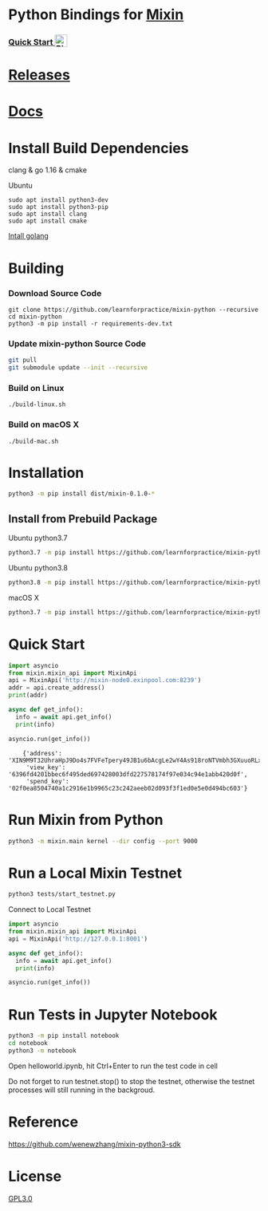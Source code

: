 # Python Bindings for [Mixin](https://github.com/mixinNetwork/mixin)
<h3>
  <a
    target="_blank"
    href="https://mybinder.org/v2/gh/learnforpractice/mixin-python/HEAD?filepath=notebook%2Fhelloworld.ipynb"
  >
    Quick Start
    <img alt="Binder" valign="bottom" height="25px"
    src="https://mybinder.org/badge_logo.svg"
    />
  </a>
</h3>

# [Releases](https://github.com/learnforpractice/mixin-python/releases/tag/v0.1)

# [Docs](https://learnforpractice.github.io/mixin-python/)

# Install Build Dependencies

clang & go 1.16 & cmake

Ubuntu
```
sudo apt install python3-dev
sudo apt install python3-pip
sudo apt install clang
sudo apt install cmake
```

[Intall golang](https://golang.org/doc/install)


# Building

### Download Source Code

```
git clone https://github.com/learnforpractice/mixin-python --recursive
cd mixin-python
python3 -m pip install -r requirements-dev.txt 
```

### Update mixin-python Source Code

```bash
git pull
git submodule update --init --recursive
```

### Build on Linux

```
./build-linux.sh
```

### Build on macOS X

```
./build-mac.sh
```

# Installation

```bash
python3 -m pip install dist/mixin-0.1.0-*
```

## Install from Prebuild Package

Ubuntu python3.7
```bash
python3.7 -m pip install https://github.com/learnforpractice/mixin-python/releases/download/v0.1/mixin-0.1.0-cp37-cp37m-linux_x86_64.whl
```

Ubuntu python3.8
```bash
python3.8 -m pip install https://github.com/learnforpractice/mixin-python/releases/download/v0.1/mixin-0.1.0-cp38-cp38-linux_x86_64.whl
```

macOS X
```bash
python3.7 -m pip install https://github.com/learnforpractice/mixin-python/releases/download/v0.1/mixin-0.1.0-cp37-cp37m-macosx_10_9_x86_64.whl
```

# Quick Start

```python
import asyncio
from mixin.mixin_api import MixinApi
api = MixinApi('http://mixin-node0.exinpool.com:8239')
addr = api.create_address()
print(addr)

async def get_info():
  info = await api.get_info()
  print(info)

asyncio.run(get_info())

```

```
    {'address': 'XIN9M9T32UhraHpJ9Do4s7FVFeTpery49JB1u6bAcgLe2wY4As918roNTVmbh3GXuuoRLx5FyeuhvUQUmvtWtUthGdgBCdMG',
     'view_key': '6396fd4201bbec6f495ded697428003dfd227578174f97e034c94e1abb420d0f',
     'spend_key': '02f0ea8504740a1c2916e1b9965c23c242aeeb02d093f3f1ed0e5e0d494bc603'}
```

# Run Mixin from Python

```bash
python3 -m mixin.main kernel --dir config --port 9000
```

# Run a Local Mixin Testnet

```bash
python3 tests/start_testnet.py
```

Connect to Local Testnet

```python
import asyncio
from mixin.mixin_api import MixinApi
api = MixinApi('http://127.0.0.1:8001')

async def get_info():
  info = await api.get_info()
  print(info)

asyncio.run(get_info())
```

# Run Tests in Jupyter Notebook
```bash
python3 -m pip install notebook
cd notebook
python3 -m notebook
```

Open helloworld.ipynb, hit Ctrl+Enter to run the test code in cell

Do not forget to run testnet.stop() to stop the testnet, otherwise the testnet processes will still running in the backgroud.

# Reference

https://github.com/wenewzhang/mixin-python3-sdk

# License

[GPL3.0](./LICENSE)

